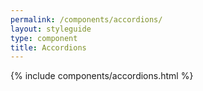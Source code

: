 ```yaml
---
permalink: /components/accordions/
layout: styleguide
type: component
title: Accordions
---
```


{% include components/accordions.html %}
